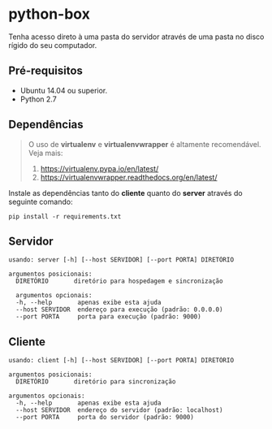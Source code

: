 # python-box
Tenha acesso direto à uma pasta do servidor através de uma pasta no disco rígido do seu computador.

## Pré-requisitos ##
* Ubuntu 14.04 ou superior.
* Python 2.7

## Dependências ##
> O uso de **virtualenv** e **virtualenvwrapper** é altamente recomendável.  
> Veja mais:  
> 1. https://virtualenv.pypa.io/en/latest/
> 2. https://virtualenvwrapper.readthedocs.org/en/latest/

Instale as dependências tanto do **cliente** quanto do **server** através do seguinte comando:
```shell
pip install -r requirements.txt
```

## Servidor ##
```shell
usando: server [-h] [--host SERVIDOR] [--port PORTA] DIRETÓRIO

argumentos posicionais:
  DIRETÓRIO       diretório para hospedagem e sincronização

  argumentos opcionais:
  -h, --help       apenas exibe esta ajuda
  --host SERVIDOR  endereço para execução (padrão: 0.0.0.0)
  --port PORTA     porta para execução (padrão: 9000)

```

##  Cliente ##
```shell
usando: client [-h] [--host SERVIDOR] [--port PORTA] DIRETÓRIO

argumentos posicionais:
  DIRETÓRIO       diretório para sincronização

argumentos opcionais:
  -h, --help       apenas exibe esta ajuda
  --host SERVIDOR  endereço do servidor (padrão: localhost)
  --port PORTA     porta do servidor (padrão: 9000)
```
